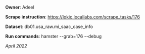 **Owner**: Adeel
 
**Scrape instruction**: https://lokic.locallabs.com/scrape_tasks/176

**Dataset**: db01.usa_raw.mi_saac_case_info
 
**Run commands**: hamster --grab=176  --debug 
                 
_April 2022_
